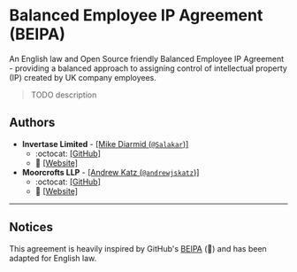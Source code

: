 # Balanced Employee IP Agreement (BEIPA)

An English law and Open Source friendly Balanced Employee IP Agreement -  providing a balanced approach to assigning control of intellectual property (IP) created by UK company employees.

> TODO description

## Authors

 - **Invertase Limited** - [[Mike Diarmid (`@Salakar`)]](https://github.com/salakar)
   - :octocat: [[GitHub]](https://github.com/invertase)
   - :link: [[Website]](https://invertase.io)
 - **Moorcrofts LLP**  - [[Andrew Katz (`@andrewjskatz`)]](https://github.com/andrewjskatz)
   - :octocat: [[GitHub]](https://github.com/Moorcrofts)
   - :link: [[Website]](https://moorcrofts.com/)
---

## Notices

This agreement is heavily inspired by GitHub's [BEIPA](https://github.com/github/balanced-employee-ip-agreement) (:yellow_heart:) and has been adapted for English law.
